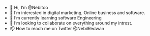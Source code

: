 - 👋 Hi, I’m @Nebitoo
- 👀 I’m interested in digital marketing, Online business and software.
- 🌱 I’m currently learning software Engineering
- 💞️ I’m looking to collaborate on everything around my intrest.
- 📫 How to reach me on Twitter @NebilRedwan 

<!---
Nebitoo/Nebitoo is a ✨ special ✨ repository because its `README.md` (this file) appears on your GitHub profile.
You can click the Preview link to take a look at your changes.
--->
